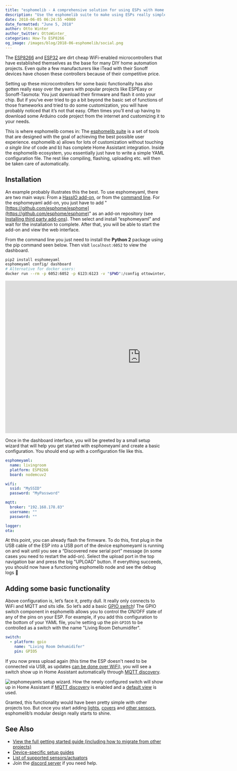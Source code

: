 ```yaml
---
title: "esphomelib - A comprehensive solution for using ESPs with Home Assistant"
description: "Use the esphomelib suite to make using ESPs really simple."
date: 2018-06-05 06:24:55 +0000
date_formatted: "June 5, 2018"
author: Otto Winter
author_twitter: OttoWinter_
categories: How-To ESP8266
og_image: /images/blog/2018-06-esphomelib/social.png
---
```


The [ESP8266](https://www.espressif.com/products/socs/esp8266) and [ESP32](https://www.espressif.com/products/socs/esp32) are dirt cheap WiFi-enabled microcontrollers that have established themselves as the base for many DIY home automation projects. Even quite a few manufacturers like iTead with their Sonoff devices have chosen these controllers because of their competitive price.

Setting up these microcontrollers for some basic functionality has also gotten really easy over the years with popular projects like ESPEasy or Sonoff-Tasmota: You just download their firmware and flash it onto your chip. But if you’ve ever tried to go a bit beyond the basic set of functions of those frameworks and tried to do some customization, you will have probably noticed that it’s not that easy. Often times you’ll end up having to download some Arduino code project from the internet and customizing it to your needs.

This is where esphomelib comes in: The [esphomelib suite](https://esphome.io/) is a set of tools that are designed with the goal of achieving the best possible user experience.  esphomelib a) allows for lots of customization without touching *a single line* of code and b) has complete Home Assistant integration. Inside the esphomelib ecosystem, you essentially just have to write a simple YAML configuration file. The rest like compiling, flashing, uploading etc. will then be taken care of automatically.

<!--more-->

## Installation

An example probably illustrates this the best. To use esphomeyaml, there are two main ways: From a [HassIO add-on](https://esphome.io/guides/getting_started_hassio.html), or from the [command line](https://esphome.io/guides/getting_started_command_line.html). For the esphomeyaml add-on, you just have to add "[https://github.com/esphome/esphome](https://github.com/esphome/esphome)" as an add-on repository (see [Installing third party add-ons](/hassio/installing_third_party_addons/)). Then select and install “esphomeyaml” and wait for the installation to complete. After that, you will be able to start the add-on and view the web interface.

From the command line you just need to install the **Python 2** package using the pip command seen below. Then visit `localhost:6052` to view the dashboard.

```bash
pip2 install esphomeyaml
esphomeyaml config/ dashboard
# Alternative for docker users:
docker run --rm -p 6052:6052 -p 6123:6123 -v "$PWD":/config ottowinter/esphomeyaml /config dashboard
```

<div class="videoWrapper">
  <iframe width="853" height="480" src="https://www.youtube-nocookie.com/embed/uWZmc_MjSWs?rel=0&amp;showinfo=0loop=1&amp;autoplay=1" frameborder="0" allow="autoplay; encrypted-media" allowfullscreen></iframe>
</div>

Once in the dashboard interface, you will be greeted by a small setup wizard that will help you get started with esphomeyaml and create a basic configuration. You should end up with a configuration file like this.

```yaml
esphomeyaml:
  name: livingroom
  platform: ESP8266
  board: nodemcuv2

wifi:
  ssid: "MySSID"
  password: "MyPassword"

mqtt:
  broker: "192.168.178.83"
  username: ""
  password: ""

logger:
ota:
```

At this point, you can already flash the firmware. To do this, first plug in the USB cable of the ESP into a USB port of the device esphomeyaml is running on and wait until you see a “Discovered new serial port” message (in some cases you need to restart the add-on). Select the upload port in the top navigation bar and press the big "UPLOAD" button. If everything succeeds, you should now have a functioning esphomelib node and see the debug logs 🎉

## Adding some basic functionality

Above configuration is, let’s face it, pretty dull. It really only connects to WiFi and MQTT and sits idle. So let’s add a basic [GPIO switch](https://esphome.io/components/switch/gpio.html)! The GPIO switch component in esphomelib allows you to control the ON/OFF state of any of the pins on your ESP. For example, if you add this configuration to the bottom of your YAML file, you’re setting up the pin `GPIO5` to be controlled as a switch with the name "Living Room Dehumidifer".

```yaml
switch:
  - platform: gpio
    name: "Living Room Dehumidifer"
    pin: GPIO5
```
If you now press upload again (this time the ESP doesn't need to be connected via USB, as updates [can be done over WiFi](https://esphome.io/components/ota.html)), you will see a switch show up in Home Assistant automatically through [MQTT discovery](/docs/mqtt/discovery/).

<p class='img'>
  <img
    src='/images/blog/2018-06-esphomelib/switch.png'
    alt='esphomeyamls setup wizard.'>
  How the newly configured switch will show up in Home Assistant if <a href='/docs/mqtt/discovery/'>MQTT
  discovery</a> is enabled and a <a href='/integrations/group/'>default view</a> is used.
</p>

Granted, this functionality would have been pretty simple with other projects too. But once you start adding [lights](https://esphome.io/index.html#light-components), [covers](https://esphome.io/index.html#cover-components) and [other sensors](https://esphome.io/index.html#sensor-components), esphomelib’s modular design really starts to shine.

## See Also

- [View the full getting started guide (including how to migrate from other projects)](https://esphome.io/guides/)
- [Device-specific setup guides](https://esphome.io/#devices)
- [List of supported sensors/actuators](https://esphome.io/)
- Join the [discord server](https://discord.gg/KhAMKrd) if you need help.
